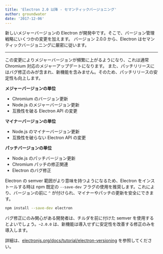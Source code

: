 ```yaml
---
title: 'Electron 2.0 以降 - セマンティックバージョニング'
author: groundwater
date: '2017-12-06'
---
```


新しいメジャーバージョンの Electron が開発中です。そこで、バージョン管理戦略にいくつかの変更を加えます。 バージョン 2.0.0 から、Electron はセマンティックバージョニングに厳密に従います。

---

この変更によりメジャーバージョンが頻繁に上がるようになり、これは通常 Chromium 対応のメジャーアップデートになります。 また、パッチリリースにはバグ修正のみが含まれ、新機能を含みません。そのため、パッチリリースの安定性も向上します。

**メジャーバージョンの単位**

* Chromium のバージョン更新
* Node.js のメジャーバージョン更新
* 互換性を破る Electron API の変更

**マイナーバージョンの単位**

* Node.js のマイナーバージョン更新
* 互換性を破らない Electron API の変更

**パッチバージョンの単位**

* Node.js のパッチバージョン更新
* Chromium パッチの修正関連
* Electron のバグ修正

Electron の semver 範囲がより意味を持つようになるため、Electron をインストールする時は npm 既定の `--save-dev` フラグの使用を推奨します。これにより、バージョンの前に `^` が付けられ、マイナーやパッチの更新を安全にできます。

```sh
npm install --save-dev electron
```

バグ修正にのみ関心がある開発者は、チルダを前に付けた semver を使用するとよいでしょう。`~2.0.0` は、新機能は導入せずに安定性を改善する修正のみを導入します。

詳細は、[electronjs.org/docs/tutorial/electron-versioning](https://electronjs.org/docs/tutorial/electron-versioning) を参照してください。
